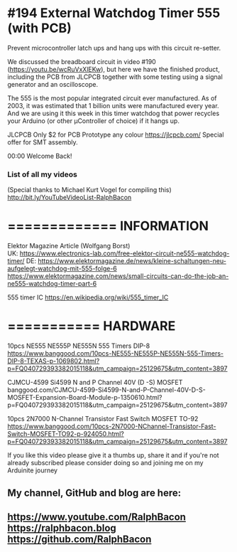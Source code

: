# #194 External Watchdog Timer 555 (with PCB)
Prevent microcontroller latch ups and hang ups with this circuit re-setter.

We discussed the breadboard circuit in video #190 (https://youtu.be/wcRuVxXlEKw), but here we have the finished product, including the PCB from JLCPCB together with some testing using a signal generator and an oscilloscope.

The 555 is the most popular integrated circuit ever manufactured. As of 2003, it was estimated that 1 billion units were manufactured every year. And we are using it this week in this timer watchdog that power recycles your Arduino (or other µController of choice) if it hangs up.

JLCPCB Only $2 for PCB Prototype any colour https://jlcpcb.com/
Special offer for SMT assembly.

00:00 Welcome Back!


### List of all my videos
(Special thanks to Michael Kurt Vogel for compiling this)  
http://bit.ly/YouTubeVideoList-RalphBacon

=============
INFORMATION
=============

Elektor Magazine Article (Wolfgang Borst)  
UK: https://www.electronics-lab.com/free-elektor-circuit-ne555-watchdog-timer/
DE: https://www.elektormagazine.de/news/kleine-schaltungen-neu-aufgelegt-watchdog-mit-555-folge-6
https://www.elektormagazine.com/news/small-circuits-can-do-the-job-an-ne555-watchdog-timer-part-6

555 timer IC
https://en.wikipedia.org/wiki/555_timer_IC

===========
HARDWARE
===========
10pcs NE555 NE555P NE555N 555 Timers DIP-8  
https://www.banggood.com/10pcs-NE555-NE555P-NE555N-555-Timers-DIP-8-TEXAS-p-1069802.html?p=FQ040729393382015118&utm_campaign=25129675&utm_content=3897

CJMCU-4599 Si4599 N and P Channel 40V (D -S) MOSFET  
banggood.com/CJMCU-4599-Si4599-N-and-P-Channel-40V-D-S-MOSFET-Expansion-Board-Module-p-1350610.html?p=FQ040729393382015118&utm_campaign=25129675&utm_content=3897

10pcs 2N7000 N-Channel Transistor Fast Switch MOSFET TO-92  
https://www.banggood.com/10pcs-2N7000-NChannel-Transistor-Fast-Switch-MOSFET-TO92-p-924050.html?p=FQ040729393382015118&utm_campaign=25129675&utm_content=3897

If you like this video please give it a thumbs up, share it and if you're not already subscribed please consider doing so and joining me on my Arduinite journey

My channel, GitHub and blog are here:  
------------------------------------------------------------------  
https://www.youtube.com/RalphBacon  
https://ralphbacon.blog  
https://github.com/RalphBacon  
------------------------------------------------------------------

